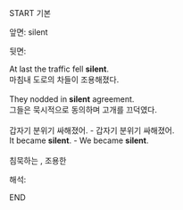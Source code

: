 START
기본

앞면:
silent


뒷면:
<div><div>At last the traffic fell <strong>silent</strong>. </div><div><div>마침내 도로의 차들이 조용해졌다.</div></div></div><div><br></div><div><div>They nodded in <strong>silent</strong> agreement. </div><div><div>그들은 묵시적으로 동의하며 고개를 끄덕였다.</div></div></div><div><br></div><div><div><div><span>갑자기 분위기 싸해졌어. - 갑자기 분위기 싸해졌어.</span></div></div><div><div><span>It became <strong>silent</strong>. - We became <strong>silent</strong>.</span></div></div></div><div><br></div><div>침묵하는 , 조용한</div>


해석:
<!--ID: 1746614454678-->
END
